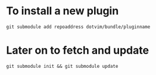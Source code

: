 # To install a new plugin

	git submodule add repoaddress dotvim/bundle/pluginname

# Later on to fetch and update
	git submodule init && git submodule update

